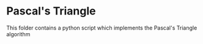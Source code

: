 # Pascal's Triangle

This folder contains a python script which implements the Pascal's Triangle algorithm
